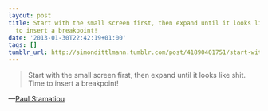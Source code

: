 ```yaml
---
layout: post
title: Start with the small screen first, then expand until it looks like shit. Time
  to insert a breakpoint!
date: '2013-01-30T22:42:19+01:00'
tags: []
tumblr_url: http://simondittlmann.tumblr.com/post/41890401751/start-with-the-small-screen-first-then-expand
---
```

<blockquote>Start with the small screen first, then expand until it looks like shit. Time to insert a breakpoint!</blockquote>&#8212;<a href="http://paulstamatiou.com/responsive-retina-blog-development-part-1">Paul Stamatiou</a>

